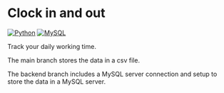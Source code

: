 # Clock in and out
[![Python](https://img.shields.io/badge/Python-3.10-blue)](https://www.python.org/downloads/release/python-3101/)
[![MySQL](https://img.shields.io/badge/MySQL-8.0-blue.svg)](https://dev.mysql.com/doc/relnotes/mysql/8.0/en/news-8-0-32.html)

Track your daily working time.

The main branch stores the data in a csv file.

The backend branch includes a MySQL server connection and setup to store the data in a MySQL server.
